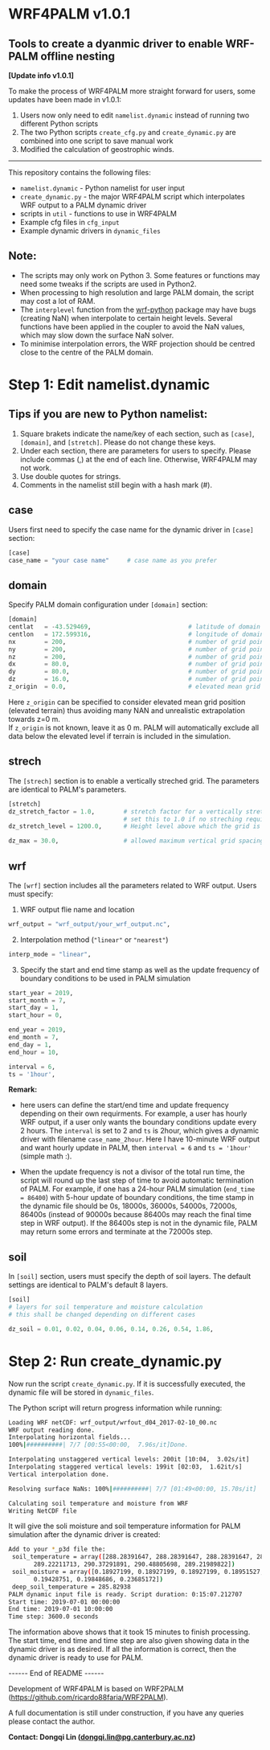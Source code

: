 # WRF4PALM v1.0.1   

**Tools to create a dyanmic driver to enable WRF-PALM offline nesting**
------
**[Update info v1.0.1]**

To make the process of WRF4PALM more straight forward for users, some updates have been made in v1.0.1:  
1. Users now only need to edit `namelist.dynamic` instead of running two different Python scripts
2. The two Python scripts `create_cfg.py` and `create_dynamic.py` are combined into one script to save manual work
3. Modified the calculation of geostrophic winds. 

------

This repository contains the following files:

- `namelist.dynamic` - Python namelist for user input 
- `create_dynamic.py` - the major WRF4PALM script which interpolates WRF output to a PALM dynamic driver   
- scripts in `util` - functions to use in WRF4PALM  
- Example cfg files in `cfg_input`  
- Example dynamic drivers in `dynamic_files` 

## Note:
- The scripts may only work on Python 3. Some features or functions may need some tweaks if the scripts are used in Python2. 
- When processing to high resolution and large PALM domain, the script may cost a lot of RAM.   
- The `interplevel` function from the [wrf-python](https://wrf-python.readthedocs.io/en/latest/) package may have bugs (creating NaN) when interpolate to certain height levels. Several functions have been applied in the coupler to avoid the NaN values, which may slow down the surface NaN solver.
- To minimise interpolation errors, the WRF projection should be centred close to the centre of the PALM domain.

# Step 1: Edit namelist.dynamic

## Tips if you are new to Python namelist:  
1. Square brakets indicate the name/key of each section, such as `[case]`, `[domain]`, and `[stretch]`. Please do not change these keys.  
2. Under each section, there are parameters for users to specify. Please include commas (,) at the end of each line. Otherwise, WRF4PALM may not work.  
3. Use double quotes for strings.  
4. Comments in the namelist still begin with a hash mark (#). 

## case
Users first need to specify the case name for the dynamic driver in `[case]` section:

```python
[case]
case_name = "your case name"     # case name as you prefer
```

## domain
Specify PALM domain configuration under `[domain]` section:

```python
[domain]
centlat   = -43.529469,                           # latitude of domain centre
centlon   = 172.599316,                           # longitude of domain centre
nx        = 200,                                  # number of grid points along x-axis
ny        = 200,                                  # number of grid points along y-axis
nz        = 200,                                  # number of grid points along z-axis
dx        = 80.0,                                 # number of grid points along x-axis
dy        = 80.0,                                 # number of grid points along y-axis
dz        = 16.0,                                 # number of grid points along z-axis
z_origin  = 0.0,                                  # elevated mean grid position (elevated terrain)
```

Here `z_origin` can be specified to consider elevated mean grid position (elevated terrain) thus avoiding many NAN and unrealistic extrapolation towards z=0 m.  
If `z_origin` is not known, leave it as 0 m. PALM will automatically exclude all data below the elevated level if terrain is included in the simulation. 

## strech
The `[strech]` section is to enable a vertically streched grid. The parameters are identical to PALM's parameters. 
```python
[stretch]
dz_stretch_factor = 1.0,        # stretch factor for a vertically stretched grid
                                # set this to 1.0 if no streching required
dz_stretch_level = 1200.0,      # Height level above which the grid is to be stretched vertically (in m)

dz_max = 30.0,                  # allowed maximum vertical grid spacing (in m)
```

## wrf
The `[wrf]` section includes all the parameters related to WRF output. Users must specify:

1. WRF output flie name and location
```python
wrf_output = "wrf_output/your_wrf_output.nc",
```

2. Interpolation method (`"linear"` or `"nearest"`)
```python
interp_mode = "linear",
```

3. Specify the start and end time stamp as well as the update frequency of boundary conditions to be used in PALM simulation
```python
start_year = 2019,
start_month = 7,
start_day = 1,
start_hour = 0,

end_year = 2019,
end_month = 7,
end_day = 1,
end_hour = 10,

interval = 6,
ts = '1hour',
```


**Remark:**   
- here users can define the start/end time and update frequency depending on their own requirments. For example, a user has hourly WRF output, if a user only wants the boundary conditions update every 2 hours. The `interval` is set to 2 and `ts` is 2hour, which gives a dynamic driver with filename `case_name_2hour`. Here I have 10-minute WRF output and want hourly update in PALM, then `interval = 6` and `ts = '1hour'` (simple math :).  

- When the update frequency is not a divisor of the total run time, the script will round up the last step of time to avoid automatic termination of PALM. For example, if one has a 24-hour PALM simulation (`end_time = 86400`) with 5-hour update of boundary conditions, the time stamp in the dynamic file should be 0s, 18000s, 36000s, 54000s, 72000s, 86400s (instead of 90000s because 86400s may reach the final time step in WRF output). If the 86400s step is not in the dynamic file, PALM may return some errors and terminate at the 72000s step. 

## soil
In `[soil]` section, users must specify the depth of soil layers. The default settings are identical to PALM's default 8 layers.
```python
[soil]
# layers for soil temperature and moisture calculation
# this shall be changed depending on different cases

dz_soil = 0.01, 0.02, 0.04, 0.06, 0.14, 0.26, 0.54, 1.86,
```

# Step 2: Run create_dynamic.py

Now run the script `create_dynamic.py`. If it is successfully executed, the dynamic file will be stored in `dynamic_files`. 

The Python script will return progress information while running:
```bash
Loading WRF netCDF: wrf_output/wrfout_d04_2017-02-10_00.nc
WRF output reading done.
Interpolating horizontal fields...
100%|##########| 7/7 [00:55<00:00,  7.96s/it]Done.

Interpolating unstaggered vertical levels: 200it [10:04,  3.02s/it]
Interpolating staggered vertical levels: 199it [02:03,  1.62it/s]
Vertical interpolation done.

Resolving surface NaNs: 100%|##########| 7/7 [01:49<00:00, 15.70s/it]

Calculating soil temperature and moisture from WRF
Writing NetCDF file
```

It will give the soli moisture and soil temperature information for PALM simulation after the dynamic driver is created:
```bash
Add to your *_p3d file the: 
 soil_temperature = array([288.28391647, 288.28391647, 288.28391647, 288.38816098,
       289.22211713, 290.37291891, 290.48805698, 289.21989822])
 soil_moisture = array([0.18927199, 0.18927199, 0.18927199, 0.18951527, 0.19146148,
       0.19428751, 0.19848686, 0.23685172])
 deep_soil_temperature = 285.82938
PALM dynamic input file is ready. Script duration: 0:15:07.212707
Start time: 2019-07-01 00:00:00
End time: 2019-07-01 10:00:00
Time step: 3600.0 seconds
```
The information above shows that it took 15 minutes to finish processing. The start time, end time and time step are also given showing data in the dynamic driver is as desired. If all the information is correct, then the dynamic driver is ready to use for PALM.

------ End of README ------

Development of WRF4PALM is based on WRF2PALM (https://github.com/ricardo88faria/WRF2PALM). 

A full documentation is still under construction, if you have any queries please contact the author.

**Contact: Dongqi Lin (dongqi.lin@pg.canterbury.ac.nz)**
